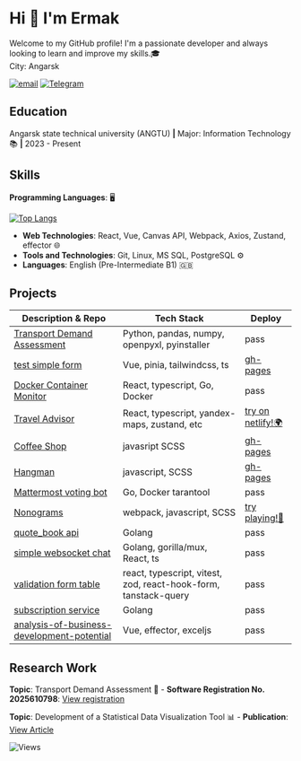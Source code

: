 # Hi 👋 I'm Ermak

Welcome to my GitHub profile! I'm a passionate developer and always looking to learn and improve my skills.🎓  
City: Angarsk

[![email](https://img.shields.io/badge/mail-blue?style=for-the-badge&logo=maildotru&logoColor=white)](mailto:ermak.080@mail.ru)
[![Telegram](https://img.shields.io/badge/-Telegram-2CA5E0?style=for-the-badge&logo=telegram&logoColor=white)](https://t.me/yermaka)

## Education
Angarsk state technical university (ANGTU) **|** Major: Information Technology 📚 **|** 2023 - Present

## Skills
 **Programming Languages**: 🖥️

[![Top Langs](https://github-readme-stats.vercel.app/api/top-langs/?username=yermaka-a&layout=compact)](https://github.com/yermaka-a/github-readme-stats)

- **Web Technologies**: React, Vue, Canvas API, Webpack, Axios, Zustand, effector 🌐
- **Tools and Technologies**: Git, Linux, MS SQL, PostgreSQL ⚙️
- **Languages**: English (Pre-Intermediate B1) 🇬🇧

## Projects

| Description & Repo                                                                      | Tech Stack                                    | Deploy                                                                     |
|-----------------------------------------------------------------------------------------|-----------------------------------------------| ---------------------------------------------------------------------------|
| [Transport Demand Assessment](https://github.com/yermaka-a/Transport-Demand-Assessment) | Python, pandas, numpy, openpyxl, pyinstaller  | pass                                                                       |
| [test simple form](https://github.com/yermaka-a/test-simple-form)                       | Vue, pinia, tailwindcss, ts                   |[gh-pages](https://yermaka-a.github.io/test-simple-form/)                   |
| [Docker Container Monitor](https://github.com/yermaka-a/Docker-Container-Monitor)       | React, typescript, Go, Docker                 | pass                                                                       |
| [Travel Advisor](https://github.com/yermaka-a/Travel-Advisor)                           | React, typescript, yandex-maps, zustand, etc  | [try on netlify!🌍](https://yermaka-travel-advisor.netlify.app/)           |
| [Coffee Shop](https://github.com/yermaka-a/coffee-house-week)                           | javasript SCSS                                |[gh-pages](https://yermaka-a.github.io/gh-pages/coffee-house/)              |
| [Hangman](https://github.com/yermaka-a/hangman)                                         | javascript, SCSS                              |[gh-pages](https://yermaka-a.github.io/gh-pages/hangman/index.html)         |
| [Mattermost voting bot](https://github.com/yermaka-a/mattermost-bot-api)                | Go, Docker tarantool                          |pass                                                                        |
| [Nonograms](https://github.com/yermaka-a/nonograms)                                     | webpack, javascript, SCSS                     |[try playing!🧩](https://yermaka-a.github.io/gh-pages/nonograms/index.html) |
| [quote_book api](https://github.com/yermaka-a/quote_book)                               | Golang                                        |pass                                                                        |
| [simple websocket chat](https://github.com/yermaka-a/ws-chat)                           | Golang, gorilla/mux, React, ts                |pass                                                                        |
| [validation form table](https://github.com/yermaka-a/validation_form-table)             | react, typescript, vitest, zod, react-hook-form, tanstack-query       |pass                                                                        |
| [subscription service](https://github.com/yermaka-a/subscription_service)               | Golang                                        |pass                                                                        |
| [analysis-of-business-development-potential](https://github.com/yermaka-a/analysis-of-business-development-potential)                   | Vue, effector, exceljs                        |pass                        |

## Research Work 
**Topic**: Transport Demand Assessment 🚗
    - **Software Registration No. 2025610798**: [View registration](https://new.fips.ru/registers-doc-view/fips_servlet?DB=EVM&DocNumber=2025610798&TypeFile=html)

**Topic**: Development of a Statistical Data Visualization Tool 📊
    - **Publication**: [View Article](https://angtu.editorum.ru/ru/nauka/article/84184/view)

![Views](https://profile-counter.glitch.me/{yermaka-a}/count.svg)
